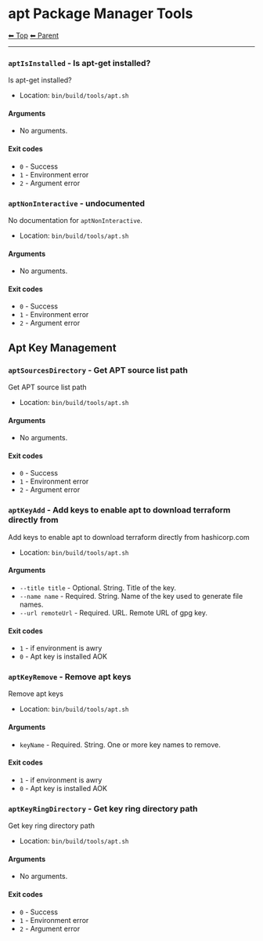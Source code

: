 # apt Package Manager Tools

<!-- TEMPLATE header 2 -->
[⬅ Top](index.md) [⬅ Parent ](../index.md)
<hr />

### `aptIsInstalled` - Is apt-get installed?

Is apt-get installed?

- Location: `bin/build/tools/apt.sh`

#### Arguments

- No arguments.

#### Exit codes

- `0` - Success
- `1` - Environment error
- `2` - Argument error
### `aptNonInteractive` - undocumented

No documentation for `aptNonInteractive`.

- Location: `bin/build/tools/apt.sh`

#### Arguments

- No arguments.

#### Exit codes

- `0` - Success
- `1` - Environment error
- `2` - Argument error

## Apt Key Management

### `aptSourcesDirectory` - Get APT source list path

Get APT source list path

- Location: `bin/build/tools/apt.sh`

#### Arguments

- No arguments.

#### Exit codes

- `0` - Success
- `1` - Environment error
- `2` - Argument error
### `aptKeyAdd` - Add keys to enable apt to download terraform directly from

Add keys to enable apt to download terraform directly from hashicorp.com

- Location: `bin/build/tools/apt.sh`

#### Arguments

- `--title title` - Optional. String. Title of the key.
- `--name name` - Required. String. Name of the key used to generate file names.
- `--url remoteUrl` - Required. URL. Remote URL of gpg key.

#### Exit codes

- `1` - if environment is awry
- `0` - Apt key is installed AOK
### `aptKeyRemove` - Remove apt keys

Remove apt keys

- Location: `bin/build/tools/apt.sh`

#### Arguments

- `keyName` - Required. String. One or more key names to remove.

#### Exit codes

- `1` - if environment is awry
- `0` - Apt key is installed AOK
### `aptKeyRingDirectory` - Get key ring directory path

Get key ring directory path

- Location: `bin/build/tools/apt.sh`

#### Arguments

- No arguments.

#### Exit codes

- `0` - Success
- `1` - Environment error
- `2` - Argument error

